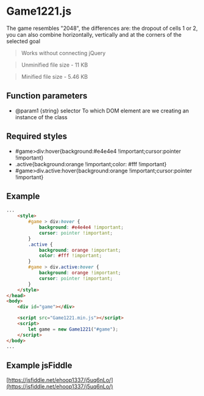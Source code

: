 # Game1221.js
The game resembles "2048", the differences are: the dropout of cells 1 or 2, you can also combine horizontally, vertically and at the corners of the selected goal

> Works without connecting jQuery

> Unminified file size - 11 KB

> Minified file size - 5.46 KB

## Function parameters
* @param1 {string} selector    To which DOM element are we creating an instance of the class

## Required styles
* #game>div:hover{background:#e4e4e4 !important;cursor:pointer !important}
* .active{background:orange !important;color: #fff !important}
* #game>div.active:hover{background:orange !important;cursor:pointer !important}

## Example
```html
...
	<style>
		#game > div:hover {
			background: #e4e4e4 !important;
		    cursor: pointer !important;
		}
		.active {
		    background: orange !important;
		    color: #fff !important;
		}
		#game > div.active:hover {
		    background: orange !important;
		    cursor: pointer !important;
		}
	</style>
</head>
<body>
	<div id="game"></div>

	<script src="Game1221.min.js"></script>
	<script>
		let game = new Game1221("#game");
	</script>
</body>
...
```
  
## Example jsFiddle
[https://jsfiddle.net/ehoop1337/j5uq6nLo/](https://jsfiddle.net/ehoop1337/j5uq6nLo/)
